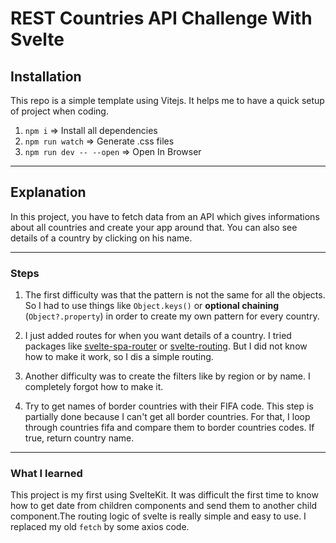 # REST Countries API Challenge With Svelte

## Installation

This repo is a simple template using Vitejs. It helps me to have a quick setup of project when coding.

1. `npm i` => Install all dependencies
2. `npm run watch` => Generate .css files
3. `npm run dev -- --open` => Open In Browser

---

## Explanation

In this project, you have to fetch data from an API which gives informations about all countries and create your app around that. You can also see details of a country by clicking on his name.

---

### Steps

1. The first difficulty was that the pattern is not the same for all the objects. So I had to use things like `Object.keys()` or **optional chaining** (`Object?.property`) in order to create my own pattern for every country.

2. I just added routes for when you want details of a country. I tried packages like [svelte-spa-router](https://github.com/ItalyPaleAle/svelte-spa-router) or [svelte-routing](https://github.com/EmilTholin/svelte-routing). But I did not know how to make it work, so I dis a simple routing.

3. Another difficulty was to create the filters like by region or by name. I completely forgot how to make it.

4. Try to get names of border countries with their FIFA code. This step is partially done because I can't get all border countries. For that, I loop through countries fifa and compare them to border countries codes. If true, return country name.

---

### What I learned

This project is my first using SvelteKit. It was difficult the first time to know how to get date from children components and send them to another child component.The routing logic of svelte is really simple and easy to use. I replaced my old `fetch` by some axios code.
